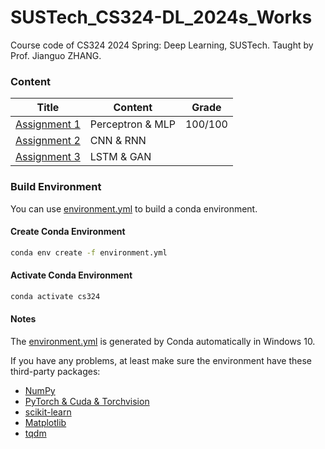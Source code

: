 # SUSTech_CS324-DL_2024s_Works
 Course code of CS324 2024 Spring: Deep Learning, SUSTech. Taught by Prof. Jianguo ZHANG.

### Content

| Title                        | Content          | Grade   |
| ---------------------------- | ---------------- | ------- |
| [Assignment 1](Assignment1/) | Perceptron & MLP | 100/100 |
| [Assignment 2](Assignment2/) | CNN & RNN        |         |
| [Assignment 3](Assignment3/) | LSTM & GAN       |         |

### Build Environment

You can use [environment.yml](environment.yml) to build a conda environment.

#### Create Conda Environment

```bash
conda env create -f environment.yml 
```

#### Activate Conda Environment

```bash
conda activate cs324   
```

#### Notes

The  [environment.yml](environment.yml) is generated by Conda automatically in Windows 10.

If you have any problems, at least make sure the environment have these third-party packages:

- [NumPy](https://numpy.org/)
- [PyTorch & Cuda & Torchvision](https://pytorch.org/get-started/)
- [scikit-learn](https://scikit-learn.org/)
- [Matplotlib](https://matplotlib.org/)
- [tqdm](https://github.com/tqdm/tqdm)



